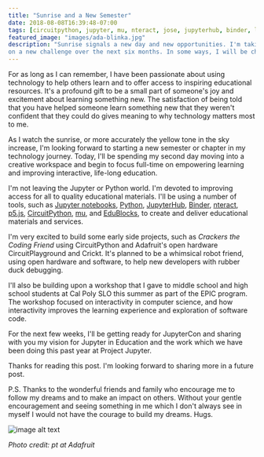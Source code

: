 ```yaml
---
title: "Sunrise and a New Semester"
date: 2018-08-08T16:39:48-07:00
tags: [circuitpython, jupyter, mu, nteract, jose, jupyterhub, binder, learning]
featured_image: "images/ada-blinka.jpg"
description: "Sunrise signals a new day and new opportunities. I'm taking
on a new challenge over the next six months. In some ways, I will be changing my focus from developing Jupyter tools to sharing how to use these Jupyter tools as well as others, like nteract, CircuitPython, mu, EduBlocks and p5.js, to foster learning."
---
```


For as long as I can remember, I have been passionate about using
technology to help others learn and to offer access to inspiring educational
resources. It's a profound gift to be a small part of someone's joy and
excitement about learning something new. The satisfaction of being told
that you have helped someone learn something new that they weren't
confident that they could do gives meaning to why technology matters
most to me.

As I watch the sunrise, or more accurately the yellow tone in the sky
increase, I'm looking forward to starting a new semester or chapter in
my technology journey. Today, I'll be spending my second day moving
into a creative workspace and begin to focus full-time on empowering 
learning and improving interactive, life-long education.

I'm not leaving the Jupyter or Python world. I'm devoted to improving
access for all to quality educational materials. I'll be using a number
of tools, such as [Jupyter notebooks](https://jupyter.org), [Python](python.org), [JupyterHub](https://jupyterhub.readthedocs.io), [Binder](https://mybinder.org), [nteract](https://nteract.io),
[p5.js](https://p5js.org), [CircuitPython](https://github.com/adafruit/circuitpython), [mu](https://codewith.mu/), and [EduBlocks](https://edublocks.org/), to create and deliver educational materials and
services.

I'm very excited to build some early side projects, such as
*Crackers the Coding Friend* using CircuitPython and Adafruit's open 
hardware CircuitPlayground and Crickt. It's planned to be a
whimsical robot friend, using open hardware and software, to help new
developers with rubber duck debugging.

I'll also be building upon a workshop that I gave to middle school and
high school students at Cal Poly SLO this summer as part of the EPIC
program. The workshop focused on interactivity in computer science, and how
interactivity improves the learning experience and exploration of software
code.

For the next few weeks, I'll be getting ready for JupyterCon and sharing
with you my vision for Jupyter in Education and the work which we have
been doing this past year at Project Jupyter.

Thanks for reading this post. I'm looking forward to sharing more in a
future post.

P.S. Thanks to the wonderful friends and family who encourage me to follow
my dreams and to make an impact on others. Without your gentle encouragement
and seeing something in me which I don't always see in myself I would not
have the courage to build my dreams. Hugs.


![image alt text](/images/ada-blinka.jpg)

*Photo credit: pt at Adafruit*
